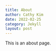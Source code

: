 ```yaml
---
title: About
author: Cathy Kim
date: 2022-02-25
category: Jekyll
layout: post
---
```


This is an about page.
